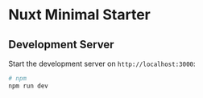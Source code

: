 # Nuxt Minimal Starter

## Development Server

Start the development server on `http://localhost:3000`:

```bash
# npm
npm run dev
```

